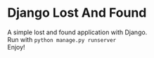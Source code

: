 # Django Lost And Found  
A simple lost and found application with Django.  
Run with `python manage.py runserver`  
Enjoy!
